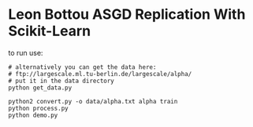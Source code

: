 Leon Bottou ASGD Replication With Scikit-Learn
==============================================
to run use:
```
# alternatively you can get the data here:
# ftp://largescale.ml.tu-berlin.de/largescale/alpha/
# put it in the data directory
python get_data.py

python2 convert.py -o data/alpha.txt alpha train
python process.py
python demo.py
```
